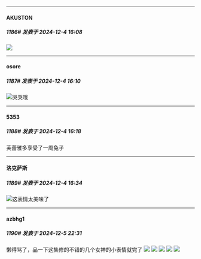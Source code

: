 ﻿
*****

####  AKUSTON  
##### 1186#       发表于 2024-12-4 16:08

<img src="https://p.sda1.dev/20/90c8329dee1e4e93874046122183d53f/image.jpg" referrerpolicy="no-referrer">

*****

####  osore  
##### 1187#       发表于 2024-12-4 16:10

<img src="https://static.saraba1st.com/image/smiley/face2017/067.png" referrerpolicy="no-referrer">哭哭哦


*****

####  5353  
##### 1188#       发表于 2024-12-4 16:18

芙蕾雅多享受了一周兔子


*****

####  洛克萨斯  
##### 1189#       发表于 2024-12-4 16:34

<img src="https://static.saraba1st.com/image/smiley/face2017/033.png" referrerpolicy="no-referrer">这表情太美味了


*****

####  azbhg1  
##### 1190#       发表于 2024-12-5 22:31

懒得骂了，品一下这集修的不错的几个女神的小表情就完了
<img src="https://p.sda1.dev/20/09ecc0878ed7653586f5e5fb5cecb73e/003728f111b17a35dfabe09cdcd3d066.png" referrerpolicy="no-referrer">
<img src="https://p.sda1.dev/20/a2d52ca7894cac52748311bd8c82e6a7/590d22fe48ea0d97d251746b9a9184b2.png" referrerpolicy="no-referrer">
<img src="https://p.sda1.dev/20/5b9e62256bf1c1f159468f3526eafa7c/9969e2312e9e912343502eaa15ad6dba.png" referrerpolicy="no-referrer">
<img src="https://p.sda1.dev/20/00efd2607c4afd07bf2ea8c1b7f3c806/4fda74f62f303918c797627602fa75c9.png" referrerpolicy="no-referrer">
<img src="https://p.sda1.dev/20/3b8352fb42c038284d6882d15a66a8a3/093928a9258c41f450b54c9d86498a9c.png" referrerpolicy="no-referrer">

